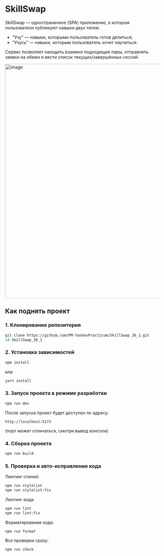 # SkillSwap

SkillSwap — одностраничное (SPA) приложение, в котором пользователи публикуют навыки двух типов:

- “Учу” — навыки, которыми пользователь готов делиться;
- “Учусь” — навыки, которым пользователь хочет научиться.

Сервис позволяет находить взаимно подходящие пары, отправлять заявки на обмен и вести список текущих/завершённых сессий.

<img width="1366" height="768" alt="image" src="https://github.com/user-attachments/assets/6262dd71-39a3-4581-ac86-2f10baf0b2ca" />


## Как поднять проект

### 1. Клонирование репозитория
```bash
git clone https://github.com/PM-YandexPracticum/SkillSwap_36_1.git
cd SkillSwap_36_1
```

### 2. Установка зависимостей
```bash
npm install
```
или
```bash
yarn install
```

### 3. Запуск проекта в режиме разработки
```bash
npm run dev
```

После запуска проект будет доступен по адресу:
```
http://localhost:5173
```
(порт может отличаться, смотри вывод консоли)

### 4. Сборка проекта

```bash
npm run build
```

### 5. Проверка и авто-исправление кода
Линтинг стилей:
```bash
npm run stylelint
npm run stylelint:fix
```

Линтинг кода:
```bash
npm run lint
npm run lint:fix
```

Форматирование кода:
```bash
npm run format
```

Все проверки сразу:
```bash
npm run check
```
